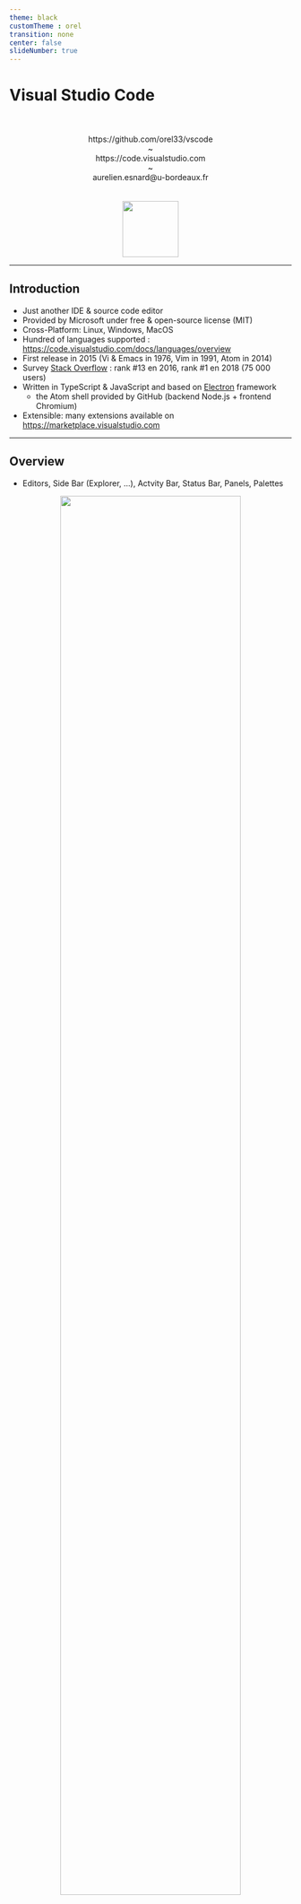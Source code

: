 ```yaml
---
theme: black
customTheme : orel
transition: none
center: false
slideNumber: true
---
```


# Visual Studio Code

<br>
<br>
<center><url>https://github.com/orel33/vscode</url></center>
<center> ~ </center>
<center><url>https://code.visualstudio.com</url></center>
<center> ~ </center>
<center>aurelien.esnard@u-bordeaux.fr</center>
<br>
<br>

<center><img src="img/icon.svg" width="100" align="middle"></center>

---

## Introduction

* Just another IDE & source code editor
* Provided by Microsoft under free & open-source license (MIT)
* Cross-Platform: Linux, Windows, MacOS
* Hundred of languages supported : <https://code.visualstudio.com/docs/languages/overview>
* First release in 2015 (Vi & Emacs in 1976, Vim in 1991, Atom in 2014)
* Survey [Stack Overflow](https://insights.stackoverflow.com/survey/2018/#development-environments-and-tools) : rank #13 en 2016, rank #1 en 2018 (75 000 users)
* Written in TypeScript & JavaScript and based on [Electron](https://github.com/electron/electron) framework
  * the Atom shell provided by GitHub (backend Node.js + frontend Chromium)
* Extensible: many extensions available on <https://marketplace.visualstudio.com>

---

## Overview

* Editors, Side Bar (Explorer, ...), Actvity Bar, Status Bar, Panels, Palettes

<center><img src="https://code.visualstudio.com/assets/docs/getstarted/userinterface/hero.png" width=80%></center>

Note:
* https://code.visualstudio.com/docs/getstarted/userinterface
* présentation de l'IDE (palette, task, ...)
* notion de workspace, configuration JSON, keybinding, installation package en ligne de commande, ...

---

## Installation

Debian Linux:

```bash
URL="https://vscode-update.azurewebsites.net/1.27.2/linux-deb-x64/stable"
sudo apt-get install gdebi
wget $URL -O /tmp/vscode.deb
sudo gdebi /tmp/vscode.deb
```

Then, run *code* in your working directory as follow:

```bash
code .
```

---

## C/C++ Programming

* Extension C/C++ (provided by Microsoft)
* code navigation, smart completion / hinting ([IntelliSense](https://code.visualstudio.com/docs/editor/intellisense)), code formatting (clang-format), linting, debugging, refactoring

<https://blogs.msdn.microsoft.com/vcblog/2016/03/31/cc-extension-for-visual-studio-code/>

Note:
* Code Formatting (Ctrl + Shift + I)
* Go to Definition (F12), Go to Declaration (Ctrl + F12), Peek Definition (Ctrl + Shift + F10)
* Show Declaration (Hover) / Show Definition (Ctrl + Hover)

---

## C/C++ Building and Running

* configure a build task
* 


Note: 
* https://blogs.msdn.microsoft.com/vcblog/2016/03/31/cc-extension-for-visual-studio-code/#building

---

## C/C++ Debugging

<center><img src="https://msdnshared.blob.core.windows.net/media/2016/03/debugging-all-up.png" width=80%></center>

Note:
* https://github.com/Microsoft/vscode-cpptools/blob/master/launch.md
* https://blogs.msdn.microsoft.com/vcblog/2016/03/31/cc-extension-for-visual-studio-code/#debugging

---

## CMake Project

* Extensions: CMake & CMake Tools


Note: 
* CMake / CTest (compilation out-of-source, kit de dev, sélection d'option CMake, ...)
* [Documentation](https://vector-of-bool.github.io/docs/vscode-cmake-tools/getting_started.html)

---

## Python & JavaScript

* Python support with linting, debugging, smart completion, code formatting, refactoring, unit tests, snippets, ... (extension *Python*)
* Run code snippet or code file for multiple languages... (extension *Code Runner*)
* Linter pour JavaScript (extension *ESLint*)

<center><img src="https://raw.githubusercontent.com/formulahendry/vscode-code-runner/master/images/usage.gif" width=80%></center>

Note:
* test notebook Jupyter for Python

---

## Writing in MarkDown

* syntax highlighting, outline, preview on-the-fly (Ctrl+K V), ...
* linting and style checking (extension *mardownlint*)
* Show Markdown as Reveal.js presentation (extension *vscode-reveal*)

<center><img src="img/snap-markdown.png" width=80%></center>

---

## Writing in LaTeX

* highlighting, smart completion, building, view PDF, linting, ... (extension *LaTeX Workshop*)
* multilingual spell checker (extension *Spell Right*)

<center><img src="img/snap-latex.png" width=80%></center>

---

## GIT

* Amazing Git support with *GitLens* & *Git History* extensions: blame, diff, branch, log, ...

<center><img src="https://raw.githubusercontent.com/eamodio/vscode-gitlens/master/images/gitlens-preview.gif" width=80%></center>

Note:
* git config credential.helper store
* Demo CI with Inria Gitlab

---

## Keyboard Shortcuts

| Shortcut        | Description                                 |
|-----------------|---------------------------------------------|
| Ctrl+P          | quick open file palette                     |
| Ctrl+Shift+P    | quick open command palette                  |
| Ctrl+K Ctrl+T   | change theme                                |
| Ctrl+K Z        | zen mode (Esc Esc to escape)                |
| Ctrl+J / Ctrl+B | toggle panel / side bar visibility          |
| Ctrl+,          | edit user & workspace settings              |
| Ctrl+W          | close current editor                        |
| Ctrl+N          | new file                                    |
| Ctrl+O          | open file                                   |
| Ctrl+S          | save / save as file                         |
| Ctrl+/          | comment / uncomment line(s)                 |
| Alt+↑ / Alt+↓   | move line(s) up / down                      |
| Alt+Z           | toggle line wrapping                        |
| Ctrl+Space      | trigger suggestion for completion           |
| Ctrl+Shift+I    | code formatting                             |
| F12 / Ctrl+F12  | go to function definition / declaration     |
| Ctrl+Shift+F10  | peek definition                             |
| Ctrl+Shift+V    | Markdown preview                            |
| Ctrl+⇟ / Ctrl+⇞ | move to next / previous editor              |
| Ctrl+Shift+C    | open external terminal                      |



[Linux Refcard](https://code.visualstudio.com/shortcuts/keyboard-shortcuts-linux.pdf)

Note:
* F7 : compiler le projet (à condition qu'il soit déjà bien configuré)
* crtl + f : chercher dans le fichier courant ; F3 : next : shift + F3 : previous

---

## My Favorite Extensions

* [C/C++][ext-cpp], [Python][ext-python]
* [CMake][ext-cmake], [CMake Tools][ext-cmaketools]
* [GitLens][ext-gitlens] (Git supercharged), [Git History][ext-githistory] (View git log, file history, compare branches or commits)
* [Code Runner][ext-coderunner] (Run code snippet or code file for multiple language)
* [Spell Right][ext-spellright] (Multilingual, Offline and Lightweight Spellchecker)
* [Path Intellisense][ext-path] (Filename auto-completion)
* [Latex Workshop][ext-latex] (LaTeX support, preview, compile, autocomplete, colorize, and more...)
* Misc: VSCode Icons, Dracula Theme, Settings Sync, VS Live Share, Todo Highlighter, Rainbow brackets & indent, Insert Unicode ...

Note:
* https://codeburst.io/top-javascript-vscode-extensions-for-faster-development-c687c39596f5
* test: mardown all in one

[ext-cpp]: https://marketplace.visualstudio.com/items?itemName=ms-vscode.cpptools "C/C++ extension"
[ext-python]: https://marketplace.visualstudio.com/items?itemName=ms-python.python "Python extension"
[ext-cmake]: https://marketplace.visualstudio.com/items?itemName=twxs.cmake "CMake extension"
[ext-cmaketools]: https://marketplace.visualstudio.com/items?itemName=vector-of-bool.cmake-tools "CMake Tools extension"
[ext-gitlens]: https://marketplace.visualstudio.com/items?itemName=eamodio.gitlens "GitLens extension"
[ext-coderunner]: https://marketplace.visualstudio.com/items?itemName=formulahendry.code-runner "Code Runner extension"
[ext-spellright]: https://marketplace.visualstudio.com/items?itemName=ban.spellright "Spell Right extension"
[ext-path]: https://marketplace.visualstudio.com/items?itemName=christian-kohler.path-intellisense "Path IntelliSense extension"
[ext-latex]: https://marketplace.visualstudio.com/items?itemName=James-Yu.latex-workshop "Latex Workshop extension"
[ext-githistory]: https://marketplace.visualstudio.com/items?itemName=donjayamanne.githistory "Git history extension"
---

## Les Extensions

* Extensions codés en TypeScript & JavaScript
* Distribués sur <https://marketplace.visualstudio.com>
* [Extending Visual Studio Code](https://code.visualstudio.com/docs/extensions/overview)

---

## Pour aller plus loin

Regarder les extensions pour Docker, node.js, Android, ...

---

## Demo

* demo hello.c
* demo hello.cmake
* demo hello.py

TODO: end this

---

## About this Document

This document is written in *Markdown* and converted into slides by the extension *vscode-reveal* (based on [Reval.js](https://revealjs.com)).

This presentation and all demo are available on [GitHub](https://github.com/orel33/vscode):

```bash
git clone https://github.com/orel33/vscode.git
```

Acknowledgment: Pierre Ramet

---
